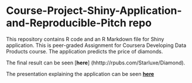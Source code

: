 # Course-Project-Shiny-Application-and-Reproducible-Pitch repo

This repository contains R code and an R Markdown file for Shiny application. This is peer-graded Assignment for Coursera Developing Data Products course.
The application predicts the price of diamonds.

The final result can be seen [**here**] (hhttp://rpubs.com/Starluxe/Diamond).

The presentation explaining the application can be seen [**here**](https://starluxe.shinyapps.io/CourseProject/)
